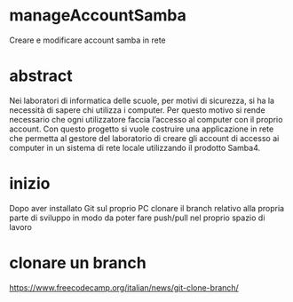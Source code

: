 # manageAccountSamba
Creare e modificare account samba in rete
# abstract
Nei laboratori di informatica delle scuole, per motivi di sicurezza, si ha la necessità di sapere chi utilizza i computer. Per questo motivo si rende necessario che ogni utilizzatore faccia l’accesso al computer con il proprio account. Con questo progetto si vuole costruire una applicazione in rete che permetta al gestore del laboratorio di creare gli account di accesso ai computer in un sistema di rete locale utilizzando il prodotto Samba4.
# inizio
Dopo aver installato Git sul proprio PC clonare il branch relativo alla propria parte di sviluppo in modo da poter fare push/pull nel proprio spazio di lavoro 
# clonare un branch
<a>https://www.freecodecamp.org/italian/news/git-clone-branch/ </a>
